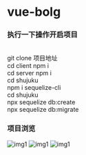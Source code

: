 # vue-bolg
### 执行一下操作开启项目
<br/> git clone 项目地址
<br/> cd client npm i
<br/> cd server npm i
<br/>cd shujuku
 <br/>npm i sequelize-cli
<br/> cd shujuku
<br/> npx sequelize db:create
<br/> npx sequelize db:migrate

### 项目浏览 

![img1](https://github.com/Nightwishes/vue-bolg/blob/master/show/3.jpg)
![img1](https://github.com/Nightwishes/vue-bolg/blob/master/show/2.png)
![img1](https://github.com/Nightwishes/vue-bolg/blob/master/show/1.png)

